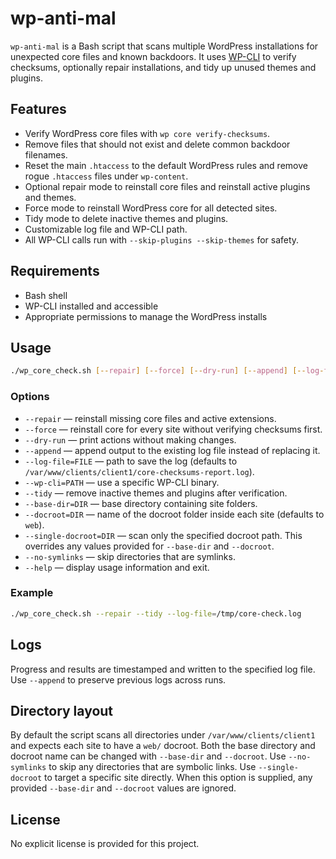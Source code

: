 # wp-anti-mal

`wp-anti-mal` is a Bash script that scans multiple WordPress installations for unexpected core files and known backdoors. It uses [WP-CLI](https://wp-cli.org/) to verify checksums, optionally repair installations, and tidy up unused themes and plugins.

## Features
- Verify WordPress core files with `wp core verify-checksums`.
- Remove files that should not exist and delete common backdoor filenames.
- Reset the main `.htaccess` to the default WordPress rules and remove rogue `.htaccess` files under `wp-content`.
- Optional repair mode to reinstall core files and reinstall active plugins and themes.
- Force mode to reinstall WordPress core for all detected sites.
- Tidy mode to delete inactive themes and plugins.
- Customizable log file and WP-CLI path.
- All WP-CLI calls run with `--skip-plugins --skip-themes` for safety.

## Requirements
- Bash shell
- WP-CLI installed and accessible
- Appropriate permissions to manage the WordPress installs

## Usage
```bash
./wp_core_check.sh [--repair] [--force] [--dry-run] [--append] [--log-file=FILE] [--wp-cli=PATH] [--tidy] [--base-dir=DIR] [--docroot=DIR] [--single-docroot=DIR] [--no-symlinks] [--help]
```

### Options
- `--repair` &mdash; reinstall missing core files and active extensions.
- `--force` &mdash; reinstall core for every site without verifying checksums first.
- `--dry-run` &mdash; print actions without making changes.
- `--append` &mdash; append output to the existing log file instead of replacing it.
- `--log-file=FILE` &mdash; path to save the log (defaults to `/var/www/clients/client1/core-checksums-report.log`).
- `--wp-cli=PATH` &mdash; use a specific WP-CLI binary.
- `--tidy` &mdash; remove inactive themes and plugins after verification.
- `--base-dir=DIR` &mdash; base directory containing site folders.
- `--docroot=DIR` &mdash; name of the docroot folder inside each site (defaults to `web`).
- `--single-docroot=DIR` &mdash; scan only the specified docroot path. This overrides any values provided for `--base-dir` and `--docroot`.
- `--no-symlinks` &mdash; skip directories that are symlinks.
- `--help` &mdash; display usage information and exit.

### Example
```bash
./wp_core_check.sh --repair --tidy --log-file=/tmp/core-check.log
```

## Logs
Progress and results are timestamped and written to the specified log file. Use `--append` to preserve previous logs across runs.

## Directory layout
By default the script scans all directories under `/var/www/clients/client1` and expects each site to have a `web/` docroot. Both the base directory and docroot name can be changed with `--base-dir` and `--docroot`. Use `--no-symlinks` to skip any directories that are symbolic links.
Use `--single-docroot` to target a specific site directly. When this option is supplied, any provided `--base-dir` and `--docroot` values are ignored.

## License
No explicit license is provided for this project.
